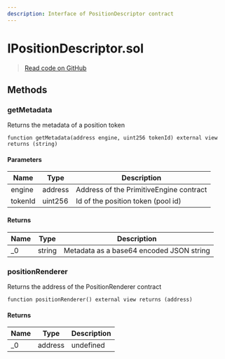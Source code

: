 ```yaml
---
description: Interface of PositionDescriptor contract
---
```


# IPositionDescriptor.sol
> [Read code on GitHub](https://github.com/primitivefinance/rmm-manager/blob/main/contracts/interfaces/IPositionDescriptor.sol)





## Methods

### getMetadata

Returns the metadata of a position token

```solidity title="Solidity"
function getMetadata(address engine, uint256 tokenId) external view returns (string)
```




#### Parameters

| Name | Type | Description |
|---|---|---|
| engine | address | Address of the PrimitiveEngine contract |
| tokenId | uint256 | Id of the position token (pool id) |

#### Returns

| Name | Type | Description |
|---|---|---|
| _0 | string | Metadata as a base64 encoded JSON string |

### positionRenderer

Returns the address of the PositionRenderer contract

```solidity title="Solidity"
function positionRenderer() external view returns (address)
```





#### Returns

| Name | Type | Description |
|---|---|---|
| _0 | address | undefined |




